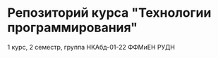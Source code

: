 # Репозиторий курса "Технологии программирования"

1 курс, 2 семестр, группа НКАбд-01-22 ФФМиЕН РУДН
